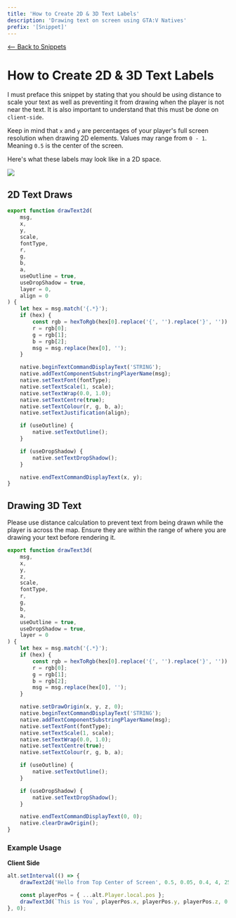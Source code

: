 ```yaml
---
title: 'How to Create 2D & 3D Text Labels'
description: 'Drawing text on screen using GTA:V Natives'
prefix: '[Snippet]'
---
```


[<-- Back to Snippets](./README.md)

# How to Create 2D & 3D Text Labels

I must preface this snippet by stating that you should be using distance to scale your text as well as preventing it from drawing when the player is not near the text. It is also important to understand that this must be done on `client-side`.

Keep in mind that `x` and `y` are percentages of your player's full screen resolution when drawing 2D elements. Values may range from `0 - 1`. Meaning `0.5` is the center of the screen.

Here's what these labels may look like in a 2D space.

![](https://i.imgur.com/7Fbp9gD.png)

## 2D Text Draws

```js
export function drawText2d(
    msg,
    x,
    y,
    scale,
    fontType,
    r,
    g,
    b,
    a,
    useOutline = true,
    useDropShadow = true,
    layer = 0,
    align = 0
) {
    let hex = msg.match('{.*}');
    if (hex) {
        const rgb = hexToRgb(hex[0].replace('{', '').replace('}', ''));
        r = rgb[0];
        g = rgb[1];
        b = rgb[2];
        msg = msg.replace(hex[0], '');
    }

    native.beginTextCommandDisplayText('STRING');
    native.addTextComponentSubstringPlayerName(msg);
    native.setTextFont(fontType);
    native.setTextScale(1, scale);
    native.setTextWrap(0.0, 1.0);
    native.setTextCentre(true);
    native.setTextColour(r, g, b, a);
    native.setTextJustification(align);

    if (useOutline) {
        native.setTextOutline();
    }

    if (useDropShadow) {
        native.setTextDropShadow();
    }

    native.endTextCommandDisplayText(x, y);
}
```

## Drawing 3D Text

Please use distance calculation to prevent text from being drawn while the player is across the map. Ensure they are within the range of where you are drawing your text before rendering it.

```js
export function drawText3d(
    msg,
    x,
    y,
    z,
    scale,
    fontType,
    r,
    g,
    b,
    a,
    useOutline = true,
    useDropShadow = true,
    layer = 0
) {
    let hex = msg.match('{.*}');
    if (hex) {
        const rgb = hexToRgb(hex[0].replace('{', '').replace('}', ''));
        r = rgb[0];
        g = rgb[1];
        b = rgb[2];
        msg = msg.replace(hex[0], '');
    }

    native.setDrawOrigin(x, y, z, 0);
    native.beginTextCommandDisplayText('STRING');
    native.addTextComponentSubstringPlayerName(msg);
    native.setTextFont(fontType);
    native.setTextScale(1, scale);
    native.setTextWrap(0.0, 1.0);
    native.setTextCentre(true);
    native.setTextColour(r, g, b, a);

    if (useOutline) {
        native.setTextOutline();
    }

    if (useDropShadow) {
        native.setTextDropShadow();
    }

    native.endTextCommandDisplayText(0, 0);
    native.clearDrawOrigin();
}
```

### Example Usage

**Client Side**

```js
alt.setInterval(() => {
    drawText2d('Hello from Top Center of Screen', 0.5, 0.05, 0.4, 4, 255, 255, 255, 255);

    const playerPos = { ...alt.Player.local.pos };
    drawText3d(`This is You`, playerPos.x, playerPos.y, playerPos.z, 0.3, 4, 255, 255, 255, 255);
}, 0);
```
